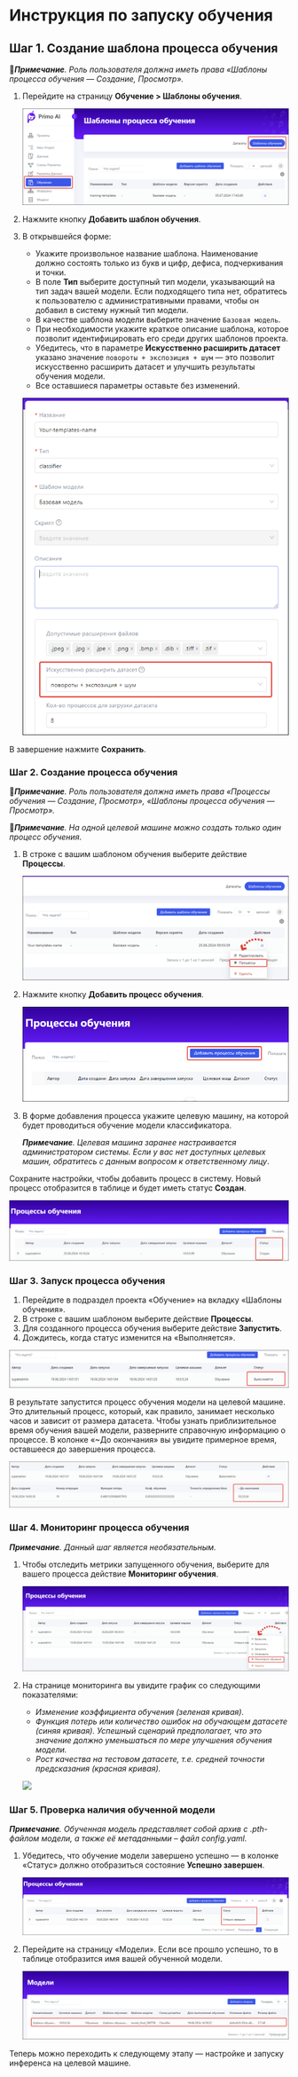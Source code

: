 # Инструкция по запуску обучения

## Шаг 1. Создание шаблона процесса обучения

:large_blue_diamond:***Примечание**. Роль пользователя должна иметь права «Шаблоны процесса обучения — Создание, Просмотр».*

1. Перейдите на страницу **Обучение > Шаблоны обучения**.

   ![](<../../../../.gitbook/assets1/primo-ai//user-guide/training-page.png>)

1. Нажмите кнопку **Добавить шаблон обучения**.
1. В открывшейся форме:
   * Укажите произвольное название шаблона. Наименование должно состоять только из букв и цифр, дефиса, подчеркивания и точки.
   * В поле **Тип** выберите доступный тип модели, указывающий на тип задач вашей модели. Если подходящего типа нет, обратитесь к пользователю с административными правами, чтобы он добавил в систему нужный тип модели.
   * В качестве шаблона модели выберите значение `Базовая модель`.
   * При необходимости укажите краткое описание шаблона, которое позволит идентифицировать его среди других шаблонов проекта.
   * Убедитесь, что в параметре **Искусственно расширить датасет** указано значение `повороты + экспозиция + шум` — это позволит искусственно расширить датасет и улучшить результаты обучения модели.
   * Все оставшиеся параметры оставьте без изменений.

   ![](<../../../../.gitbook/assets1/primo-ai/classifier-add-training-templates.png>) 

В завершение нажмите **Сохранить**.


### Шаг 2. Создание процесса обучения

:large_blue_diamond:***Примечание**. Роль пользователя должна иметь права «Процессы обучения — Создание, Просмотр», «Шаблоны процесса обучения — Просмотр».*

:large_orange_diamond:***Примечание**. На одной целевой машине можно создать только один процесс обучения*.

1. В строке с вашим шаблоном обучения выберите действие **Процессы**.

   ![](<../../../../.gitbook/assets1/primo-ai/class-goto-training-proccesses.png>) 

1. Нажмите кнопку **Добавить процесс обучения**.
  
   ![](<../../../../.gitbook/assets1/primo-ai/class-add-training-proccess.png>) 

1. В форме добавления процесса укажите целевую машину, на которой будет проводиться обучение модели классификатора.

   ***Примечание**. Целевая машина заранее настраивается администратором системы. Если у вас нет доступных целевых машин, обратитесь с данным вопросом к ответственному лицу*.

Сохраните настройки, чтобы добавить процесс в систему. Новый процесс отобразится в таблице и будет иметь статус **Создан**.

![](<../../../../.gitbook/assets1/primo-ai/class-training-processadded.png>) 


### Шаг 3. Запуск процесса обучения

1. Перейдите в подраздел проекта «Обучение» на вкладку «Шаблоны обучения».
1. В строке с вашим шаблоном выберите действие **Процессы**.
1. Для созданного процесса обучения выберите действие **Запустить**.
1. Дождитесь, когда статус изменится на «Выполняется».

![](<../../../../.gitbook/assets1/primo-ai/class-training-process-is-running.png>) 

В результате запустится процесс обучения модели на целевой машине. Это длительный процесс, который, как правило, занимает несколько часов и зависит от размера датасета. Чтобы узнать приблизительное время обучения вашей модели, разверните справочную информацию о процессе. В колонке «~До окончания» вы увидите примерное время, оставшееся до завершения процесса. 

![](<../../../../.gitbook/assets1/primo-ai/class-training-process-timeuntil.png>) 


### Шаг 4. Мониторинг процесса обучения 

***Примечание**. Данный шаг является необязательным.*

1. Чтобы отследить метрики запущенного обучения, выберите для вашего процесса действие **Мониторинг обучения**.

   ![](<../../../../.gitbook/assets1/primo-ai/class-process-monitoring.png>) 

3. На странице мониторинга вы увидите график со следующими показателями:
   * *Изменение коэффициента обучения (зеленая кривая).*
   * *Функция потерь или количество ошибок на обучающем датасете (синяя кривая). Успешный сценарий предполагает, что это значение должно уменьшаться по мере улучшения обучения модели.*
   * *Рост качества на тестовом датасете, т.е. средней точности предсказания (красная кривая).*

   ![](<../../../../.gitbook/assets1/primo-ai/>) 


### Шаг 5. Проверка наличия обученной модели

***Примечание**. Обученная модель представляет собой архив с .pth-файлом модели, а также её метаданными – файл config.yaml.*

1. Убедитесь, что обучение модели завершено успешно — в колонке «Статус» должно отобразиться состояние **Успешно завершен**.

   ![](<../../../../.gitbook/assets1/primo-ai/class-training-process-success.png>)
   
1. Перейдите на страницу «Модели». Если все прошло успешно, то в таблице отобразится имя вашей обученной модели. 

   ![](<../../../../.gitbook/assets1/primo-ai/class-model-is.png>)

Теперь можно переходить к следующему этапу — настройке и запуску инференса на целевой машине. 
